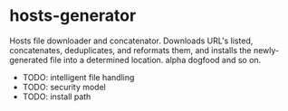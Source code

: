 # hosts-generator
Hosts file downloader and concatenator. Downloads URL's listed, concatenates, deduplicates, and reformats them, and installs the newly-generated file into a determined location. alpha dogfood and so on.

* TODO: intelligent file handling
* TODO: security model
* TODO: install path
